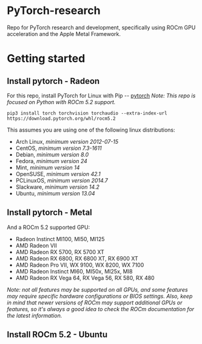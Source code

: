 # PyTorch-research
Repo for PyTorch research and development, specifically using ROCm GPU acceleration and the Apple Metal Framework.

# Getting started
## Install pytorch - Radeon
For this repo, install PyTorch for Linux with Pip -- [pytorch](https://pytorch.org/get-started/locally/)
*Note: This repo is focused on Python with ROCm 5.2 support.*<br>

`pip3 install torch torchvision torchaudio --extra-index-url https://download.pytorch.org/whl/rocm5.2`

This assumes you are using one of the following linux distributions:
- Arch Linux, *minimum version 2012-07-15*
- CentOS, *minimum version 7.3-1611*
- Debian, *minimum version 8.0*
- Fedora, *minimum version 24*
- Mint, *minimum version 14*
- OpenSUSE, *minimum version 42.1*
- PCLinuxOS, *minimum version 2014.7*
- Slackware, *minimum version 14.2*
- Ubuntu, *minimum version 13.04*

## Install pytorch - Metal

And a ROCm 5.2 supported GPU:
- Radeon Instinct MI100, MI50, MI125
- AMD Radeon VII
- AMD Radeon RX 5700, RX 5700 XT
- AMD Radeon RX 6800, RX 6800 XT, RX 6900 XT
- AMD Radeon Pro VII, WX 9100, WX 8200, WX 7100
- AMD Radeon Instinct MI60, MI50x, MI25x, MI8
- AMD Radeon RX Vega 64, RX Vega 56, RX 580, RX 480<br>

*Note: not all features may be supported on all GPUs, and some features may require specific hardware configurations or BIOS settings. Also, keep in mind that newer versions of ROCm may support additional GPUs or features, so it's always a good idea to check the ROCm documentation for the latest information.*

## Install ROCm 5.2 - Ubuntu

